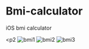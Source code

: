 # Bmi-calculator
iOS bmi calculator

<p2
<img src="https://i.ibb.co/hgpqT19/bmi1.png" alt="bmi1" border="0">
<img src="https://i.ibb.co/qJp6rT9/bmi2.png" alt="bmi2" border="0">
<img src="https://i.ibb.co/GQg74kb/bmi3.png" alt="bmi3" border="0">
</p>
